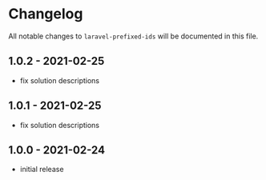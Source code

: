 # Changelog

All notable changes to `laravel-prefixed-ids` will be documented in this file.

## 1.0.2 - 2021-02-25

- fix solution descriptions

## 1.0.1 - 2021-02-25

- fix solution descriptions

## 1.0.0 - 2021-02-24

- initial release
